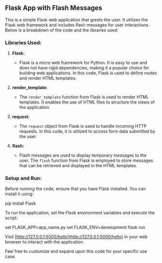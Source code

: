 ## Flask App with Flash Messages

This is a simple Flask web application that greets the user. It utilizes the Flask web framework and includes flash messages for user interactions. Below is a breakdown of the code and the libraries used:

### Libraries Used:

1. **Flask:**
   - Flask is a micro web framework for Python. It is easy to use and does not have rigid dependencies, making it a popular choice for building web applications. In this code, Flask is used to define routes and render HTML templates.

2. **render_template:**
   - The `render_template` function from Flask is used to render HTML templates. It enables the use of HTML files to structure the views of the application.

3. **request:**
   - The `request` object from Flask is used to handle incoming HTTP requests. In this code, it is utilized to access form data submitted by the user.

4. **flash:**
   - Flash messages are used to display temporary messages to the user. The `flash` function from Flask is employed to store messages that can be retrieved and displayed in the HTML templates.


### Setup and Run:

Before running the code, ensure that you have Flask installed. You can install it using:

pip install Flask


To run the application, set the Flask environment variables and execute the script:


set FLASK_APP=app_name.py
set FLASK_ENV=development
flask run


Visit [http://127.0.0.1:5000/hello](http://127.0.0.1:5000/hello) in your web browser to interact with the application.

Feel free to customize and expand upon this code for your specific use case.
